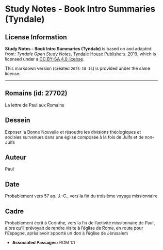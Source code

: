 # Study Notes - Book Intro Summaries (Tyndale)

## License Information

**Study Notes - Book Intro Summaries (Tyndale)** is based on and adapted from: _Tyndale Open Study Notes_, [Tyndale House Publishers](https://tyndaleopenresources.com/), 2019, which is licensed under a [CC BY-SA 4.0 license](https://creativecommons.org/licenses/by-sa/4.0/legalcode.en).

This markdown version (created `2025-10-14`) is provided under the same license.



--------------------------------

## Romains (id: 27702)

La lettre de Paul aux Romains

Dessein
-------

Exposer la Bonne Nouvelle et résoudre les divisions théologiques et sociales survenues dans une église composée à la fois de Juifs et de non\-Juifs

Auteur
------

Paul

Date
----

Probablement vers 57 ap. J.\-C., vers la fin du troisième voyage missionnaire

Cadre
-----

Probablement écrit à Corinthe, vers la fin de l’activité missionnaire de Paul, alors qu’il prévoyait de rendre visite à l’église de Rome, en route pour l’Espagne, après avoir apporté un don à l’église de Jérusalem

* **Associated Passages:** ROM 1:1

